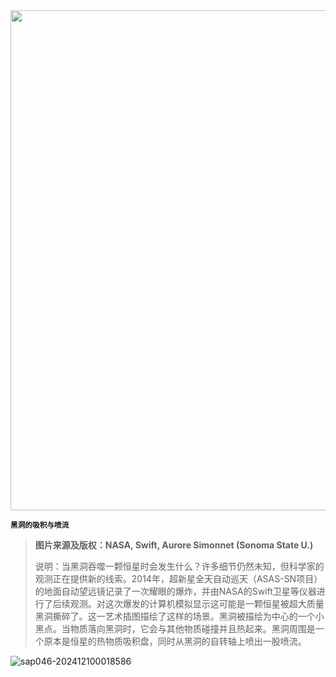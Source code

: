<img src="https://www.bjp.org.cn/upload/image/2024/05/06/1714962063892004833.jpg" width="800" />  

<small>**黑洞的吸积与喷流**</small>  

> **图片来源及版权：NASA, Swift, Aurore Simonnet (Sonoma State U.)**
>
> 说明：当黑洞吞噬一颗恒星时会发生什么？许多细节仍然未知，但科学家的观测正在提供新的线索。2014年，超新星全天自动巡天（ASAS-SN项目）的地面自动望远镜记录了一次耀眼的爆炸，并由NASA的Swift卫星等仪器进行了后续观测。对这次爆发的计算机模拟显示这可能是一颗恒星被超大质量黑洞撕碎了。这一艺术插图描绘了这样的场景。黑洞被描绘为中心的一个小黑点。当物质落向黑洞时，它会与其他物质碰撞并且热起来。黑洞周围是一个原本是恒星的热物质吸积盘，同时从黑洞的自转轴上喷出一股喷流。



![sap046-202412100018586](https://aea62e6.webp.li/2024/12/sap046-202412100018586.png)
